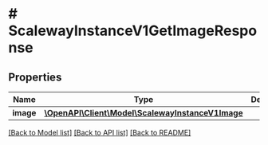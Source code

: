 # # ScalewayInstanceV1GetImageResponse

## Properties

Name | Type | Description | Notes
------------ | ------------- | ------------- | -------------
**image** | [**\OpenAPI\Client\Model\ScalewayInstanceV1Image**](ScalewayInstanceV1Image.md) |  | [optional]

[[Back to Model list]](../../README.md#models) [[Back to API list]](../../README.md#endpoints) [[Back to README]](../../README.md)
